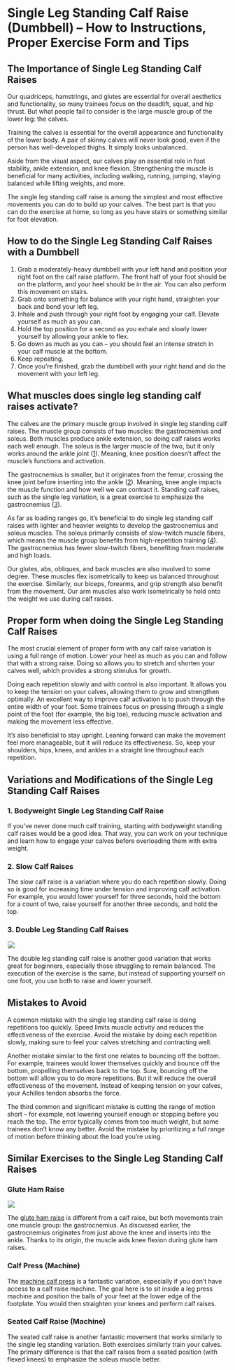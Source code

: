 # Single Leg Standing Calf Raise (Dumbbell) – How to Instructions, Proper Exercise Form and Tips

## The Importance of Single Leg Standing Calf Raises 

Our quadriceps, hamstrings, and glutes are essential for overall aesthetics and functionality, so many trainees focus on the deadlift, squat, and hip thrust. But what people fail to consider is the large muscle group of the lower leg: the calves.

Training the calves is essential for the overall appearance and functionality of the lower body. A pair of skinny calves will never look good, even if the person has well-developed thighs. It simply looks unbalanced. 

Aside from the visual aspect, our calves play an essential role in foot stability, ankle extension, and knee flexion. Strengthening the muscle is beneficial for many activities, including walking, running, jumping, staying balanced while lifting weights, and more.

The single leg standing calf raise is among the simplest and most effective movements you can do to build up your calves. The best part is that you can do the exercise at home, so long as you have stairs or something similar for foot elevation.

## How to do the Single Leg Standing Calf Raises with a Dumbbell 

  1. Grab a moderately-heavy dumbbell with your left hand and position your right foot on the calf raise platform. The front half of your foot should be on the platform, and your heel should be in the air. You can also perform this movement on stairs.
  2. Grab onto something for balance with your right hand, straighten your back and bend your left leg.
  3. Inhale and push through your right foot by engaging your calf. Elevate yourself as much as you can.
  4. Hold the top position for a second as you exhale and slowly lower yourself by allowing your ankle to flex.
  5. Go down as much as you can – you should feel an intense stretch in your calf muscle at the bottom.
  6. Keep repeating.
  7. Once you’re finished, grab the dumbbell with your right hand and do the movement with your left leg.

## What muscles does single leg standing calf raises activate?

The calves are the primary muscle group involved in single leg standing calf raises. The muscle group consists of two muscles: the gastrocnemius and soleus. Both muscles produce ankle extension, so doing calf raises works each well enough. The soleus is the larger muscle of the two, but it only works around the ankle joint ([1](https://www.physio-pedia.com/Soleus)). Meaning, knee position doesn’t affect the muscle’s functions and activation. 

The gastrocnemius is smaller, but it originates from the femur, crossing the knee joint before inserting into the ankle ([2](https://www.physio-pedia.com/Gastrocnemius)). Meaning, knee angle impacts the muscle function and how well we can contract it. Standing calf raises, such as the single leg variation, is a great exercise to emphasize the gastrocnemius ([3](https://www.ncbi.nlm.nih.gov/pmc/articles/PMC7236791/)).

As far as loading ranges go, it’s beneficial to do single leg standing calf raises with lighter and heavier weights to develop the gastrocnemius and soleus muscles. The soleus primarily consists of slow-twitch muscle fibers, which means the muscle group benefits from high-repetition training ([4](https://link.springer.com/article/10.1007/BF00587415)). The gastrocnemius has fewer slow-twitch fibers, benefiting from moderate and high loads.

Our glutes, abs, obliques, and back muscles are also involved to some degree. These muscles flex isometrically to keep us balanced throughout the exercise. Similarly, our biceps, forearms, and grip strength also benefit from the movement. Our arm muscles also work isometrically to hold onto the weight we use during calf raises.

## Proper form when doing the Single Leg Standing Calf Raises

The most crucial element of proper form with any calf raise variation is using a full range of motion. Lower your heel as much as you can and follow that with a strong raise. Doing so allows you to stretch and shorten your calves well, which provides a strong stimulus for growth.

Doing each repetition slowly and with control is also important. It allows you to keep the tension on your calves, allowing them to grow and strengthen optimally. An excellent way to improve calf activation is to push through the entire width of your foot. Some trainees focus on pressing through a single point of the foot (for example, the big toe), reducing muscle activation and making the movement less effective.

It’s also beneficial to stay upright. Leaning forward can make the movement feel more manageable, but it will reduce its effectiveness. So, keep your shoulders, hips, knees, and ankles in a straight line throughout each repetition.

## Variations and Modifications of the Single Leg Standing Calf Raises

### 1\. Bodyweight Single Leg Standing Calf Raise

If you’ve never done much calf training, starting with bodyweight standing calf raises would be a good idea. That way, you can work on your technique and learn how to engage your calves before overloading them with extra weight.

### 2\. Slow Calf Raises

The slow calf raise is a variation where you do each repetition slowly. Doing so is good for increasing time under tension and improving calf activation. For example, you would lower yourself for three seconds, hold the bottom for a count of two, raise yourself for another three seconds, and hold the top.

### 3\. Double Leg Standing Calf Raises

![](data:image/gif;base64,R0lGODlhAQABAAAAACH5BAEKAAEALAAAAAABAAEAAAICTAEAOw==)![](https://pump-app.s3.eu-west-2.amazonaws.com/exercise-assets/13731101-Bodyweight-Standing-Calf-Raise_Calves_small.jpg)

The double leg standing calf raise is another good variation that works great for beginners, especially those struggling to remain balanced. The execution of the exercise is the same, but instead of supporting yourself on one foot, you use both to raise and lower yourself.

## Mistakes to Avoid

A common mistake with the single leg standing calf raise is doing repetitions too quickly. Speed limits muscle activity and reduces the effectiveness of the exercise. Avoid the mistake by doing each repetition slowly, making sure to feel your calves stretching and contracting well.

Another mistake similar to the first one relates to bouncing off the bottom. For example, trainees would lower themselves quickly and bounce off the bottom, propelling themselves back to the top. Sure, bouncing off the bottom will allow you to do more repetitions. But it will reduce the overall effectiveness of the movement. Instead of keeping tension on your calves, your Achilles tendon absorbs the force.

The third common and significant mistake is cutting the range of motion short – for example, not lowering yourself enough or stopping before you reach the top. The error typically comes from too much weight, but some trainees don’t know any better. Avoid the mistake by prioritizing a full range of motion before thinking about the load you’re using.

## Similar Exercises to the Single Leg Standing Calf Raises

### Glute Ham Raise

![](data:image/gif;base64,R0lGODlhAQABAAAAACH5BAEKAAEALAAAAAABAAEAAAICTAEAOw==)![](https://pump-app.s3.eu-west-2.amazonaws.com/exercise-assets/31931101-Glute-Ham-Raise_Thighs_small.jpg)

The [glute ham raise](https://www.hevyapp.com/exercises/how-to-glute-ham-raise/) is different from a calf raise, but both movements train one muscle group: the gastrocnemius. As discussed earlier, the gastrocnemius originates from just above the knee and inserts into the ankle. Thanks to its origin, the muscle aids knee flexion during glute ham raises.

### Calf Press (Machine)

The [machine calf press](https://www.hevyapp.com/exercises/how-to-calf-press-machine/) is a fantastic variation, especially if you don’t have access to a calf raise machine. The goal here is to sit inside a leg press machine and position the balls of your feet at the lower edge of the footplate. You would then straighten your knees and perform calf raises. 

### Seated Calf Raise (Machine)

The seated calf raise is another fantastic movement that works similarly to the single leg standing variation. Both exercises similarly train your calves. The primary difference is that the calf raises from a seated position (with flexed knees) to emphasize the soleus muscle better.
